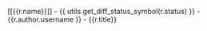 [[{{r.name}}]] - {{ utils.get_diff_status_symbol(r.status) }} - {{r.author.username }} - {{r.title}}

